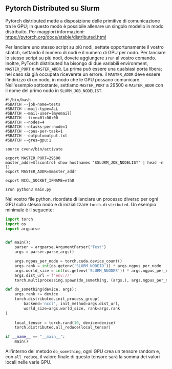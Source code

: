 ## Pytorch Distributed su Slurm

Pytorch distributed mette a disposizione delle primitive di comunicazione tra le GPU; in questo modo è possibile allenare un singolo modello in modo distribuito.
Per maggiori informazioni: https://pytorch.org/docs/stable/distributed.html


Per lanciare uno stesso script su più nodi, settate opportunamente il vostro sbatch, settando il numero di nodi e il numero di GPU per nodo.
Per lanciare lo stesso script su più nodi, dovete aggiungere `srun` al vostro comando. Inoltre, PyTorch distributed ha bisongo di due variabili environment, `MASTER_PORT` e `MASTER_ADDR`.
La prima può essere una qualsiasi porta libera; nel caso sia già occupata riceverete un errore. il `MASTER_ADDR` deve essere l'indirizzo di un nodo, in modo che le GPU possano comunicare.
Nell'esempio sottostante, settiamo `MASTER_PORT` a 29500 e `MASTER_ADDR` con il nome del primo nodo in `SLURM_JOB_NODELIST`.


```batch
#!/bin/bash
#SBATCH --job-name=tests
#SBATCH --mail-type=ALL
#SBATCH --mail-user=[myemail]
#SBATCH --time=01:00:00
#SBATCH --nodes=4
#SBATCH --ntasks-per-node=1
#SBATCH --cpus-per-task=1
#SBATCH --output=output.txt
#SBATCH --gres=gpu:1

source cvenv/bin/activate

export MASTER_PORT=29500
master_addr=$(scontrol show hostnames "$SLURM_JOB_NODELIST" | head -n 1)
export MASTER_ADDR=$master_addr

export NCCL_SOCKET_IFNAME=eth0

srun python3 main.py
```


Nel vostro file python, ricordate di lanciare un processo diverso per ogni GPU sullo stesso nodo e di inizializzare `torch.distributed`.
Un esempio minimale è il seguente:

```python
import torch
import os
import argparse


def main():
    parser = argparse.ArgumentParser("Test")
    args = parser.parse_args()

    args.ngpus_per_node = torch.cuda.device_count()
    args.rank = int(os.getenv('SLURM_NODEID')) * args.ngpus_per_node
    args.world_size = int(os.getenv('SLURM_NNODES')) * args.ngpus_per_node
    args.dist_url = f'env://'
    torch.multiprocessing.spawn(do_something, (args,), args.ngpus_per_node)  

def do_something(device, args):
    args.rank += device
    torch.distributed.init_process_group(
        backend='nccl', init_method=args.dist_url,
        world_size=args.world_size, rank=args.rank
)  
    
    local_tensor = torch.rand(10, device=device)
    torch.distributed.all_reduce(local_tensor)

if __name__ == "__main__":
    main()
```

All'interno del metodo `do_something`, ogni GPU crea un tensore random e, con `all_reduce`, il valore finale di questo tensore sarà la somma dei valori locali nelle varie GPU.
